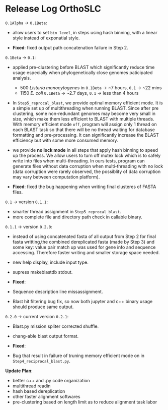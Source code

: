 # Release Log OrthoSLC

`0.1Alpha` -> `0.1Beta`:<br>
* allow users to set `bin level`, in steps using hash binning, with a linear style instead of exponatial style.<br>

* **Fixed**: fixed output path concatenation failure in Step 2.

`0.1Beta` -> `0.1`:<br>
* applied pre-clustering before BLAST which significantly reduce time usage especially when phylogenetically close genomes paticipated analysis.
    * 500 <i>Listeria monocytogenes</i> in `0.1Beta` -> ~7 hours, `0.1` -> ~22 mins
    * 1150 <i>E. coli</i> `0.1Beta` -> ~2.7 days, `0.1` -> less than 4 hours
    
* In `Step5_reprocal_blast`, we provide optinal memory efficient mode. It is a simple set up of multithreading when running BLAST. Since after pre clustering, some non-redundant genomes may become very small in size, which make them less efficient to BLAST with multiple threads. With memory efficient mode `off`, program will assign only 1 thread on each BLAST task so that there will be no thread waiting for database formatting and pre-processing. It can significantly increase the BLAST efficiency but with some more consumed memory.

* we provide **no lock mode** in all steps that apply hash binning to speed up the process. We allow users to turn off mutex lock which is to safely write into files when multi-threading. In ours tests, program can generate files without data corruption when multi-threading with no lock (data corruption were rarely observed, the possiblity of data corruption may vary between computation platform).

* **Fixed**: fixed the bug happening when writing final clusteres of FASTA files.

`0.1` -> version `0.1.1`:<br>
* smarter thread assignment in `Step5_reprocal_blast`.
* more complete file and directory path check in callable binary.

`0.1.1` -> version `0.2.0`:<br>
* instead of using concatenated fasta of all output from Step 2 for final fasta writting,the combined dereplicated fasta (made by Step 3) and some key: value pair match up was used for gene info and sequence accessing. Therefore faster writing and smaller storage space needed.
* new help display, include input type.
* supress makeblastdb stdout.

* **Fixed**:
* Sequence description line missassignment.
* Blast hit filtering bug fix, so now both jupyter and c++ binary usage should produce same output.

`0.2.0` -> current version `0.2.1`:<br>
* Blast.py mission spliter corrected shuffle.
* chang-able blast output format.

* **Fixed**:
* Bug that result in failure of truning memory efficient mode on in `Step4_reciprocal_blast.py`. 

**Update Plan**:
- better c++ and .py code organization
- multithread readin
- hash based dereplication
- other faster alignment softwares
- pre-clustering based on length limit as to reduce alignment task labor
